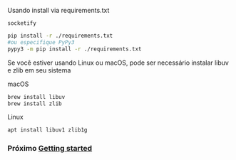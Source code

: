 Usando install via requirements.txt
```text
socketify
```
```bash
pip install -r ./requirements.txt
#ou especifique PyPy3
pypy3 -m pip install -r ./requirements.txt
```

Se você estiver usando Linux ou macOS, pode ser necessário instalar libuv e zlib em seu sistema

macOS
```bash
brew install libuv
brew install zlib
```

Linux
```bash
apt install libuv1 zlib1g
```

### Próximo [Getting started](getting-started.md)
